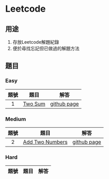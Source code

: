 # Leetcode

## 用途
1. 存放Leetcode解題紀錄
2. 便於尋找忘記但已做過的解題方法

## 題目

### Easy
題號 | 題目 | 解答 |
|:--------:|:-------:|:--------:|
| 1 | [Two Sum](https://leetcode.com/problems/two-sum/) | [github page](/1) |

### Medium
題號 | 題目 | 解答 |
|:--------:|:-------:|:--------:|
| 2 | [Add Two Numbers]([https://leetcode.com/problems/two-sum/](https://leetcode.com/problems/add-two-numbers/)) | [github page](/2) |

### Hard
題號 | 題目 | 解答 |
|:--------:|:-------:|:--------:|
